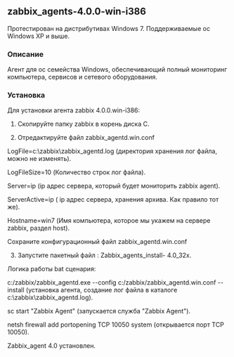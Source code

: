## zabbix_agents-4.0.0-win-i386

Протестирован на дистрибутивах Windows 7.
Поддерживаемые ос Windows XP и выше.


### Описание

Агент для ос семейства Windows, обеспечивающий полный мониторинг компьютера, сервисов и сетевого оборудования.



### Установка
Для установки агента zabbix 4.0.0.win-i386:

1. Скопируйте папку zabbix в корень диска С.

2. Отредактируйте файл zabbix_agentd.win.conf

LogFile=c:\zabbix\zabbix_agentd.log (директория хранения лог файла, можно не изменять).

LogFileSize=10	(Количество строк лог файла).

Server=ip	(ip адрес сервера, который будет мониторить zabbix agent).

ServerActive=ip ( ip адрес сервера, хранения архива. Как правило тот же).  

Hostname=win7 (Имя компьютера, которое мы укажем на сервере zabbix, раздел host).

Сохраните конфигурационный файл zabbix_agentd.win.conf

3. Запустите пакетный файл : Zabbix_agents_install- 4.0_32x. 

Логика работы bat сценария:

c:/zabbix/zabbix_agentd.exe --config c:/zabbix/zabbix_agentd.win.conf --install (установка агента, создание лог файла в каталоге c:\zabbix\zabbix_agentd.log).

sc start "Zabbix Agent" (запускается служба "Zabbix Agent").

netsh firewall add portopening TCP 10050 system (открывается порт TCP 10050).


Zabbix_agent 4.0 установлен. 
 
